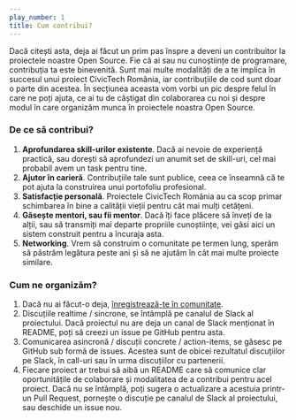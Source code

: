 ```yaml
---
play_number: 1
title: Cum contribui?
---
```


Dacă citești asta, deja ai făcut un prim pas înspre a deveni un contribuitor la proiectele noastre Open Source. Fie că ai sau nu cunoștiințe de programare, contribuția ta este binevenită. Sunt mai multe modalități de a te implica în succesul unui proiect CivicTech România, iar contribuțiile de cod sunt doar o parte din acestea. În secțiunea aceasta vom vorbi un pic despre felul în care ne poți ajuta, ce ai tu de câștigat din colaborarea cu noi și despre modul în care organizăm munca în proiectele noastra Open Source. 

### De ce să contribui?
1.  **Aprofundarea skill-urilor existente**. Dacă ai nevoie de experiență practică, sau dorești să aprofundezi un anumit set de skill-uri, cel mai probabil avem un task pentru tine. 
2.  **Ajutor în carieră**. Contribuțiile tale sunt publice, ceea ce înseamnă că te pot ajuta la construirea unui portofoliu profesional.
3.  **Satisfacție personală**. Proiectele CivicTech România au ca scop primar schimbarea în bine a calității vieții pentru cât mai mulți cetățeni. 
4.  **Găsește mentori, sau fii mentor**. Dacă îți face plăcere să înveți de la alții, sau să transmiți mai departe propriile cunoștiințe, vei găsi aici un sistem construit pentru a încuraja asta. 
5.  **Networking**. Vrem să construim o comunitate pe termen lung, sperăm să păstrăm legătura peste ani și să ne ajutăm în cât mai multe proiecte similare. 

### Cum ne organizăm?

1.  Dacă nu ai făcut-o deja, [înregistrează-te în comunitate](https://civictech.ro/hai-si-tu).
2.  Discuțiile realtime / sincrone, se întâmplă pe canalul de Slack al proiectului. Dacă proiectul nu are deja un canal de Slack menționat în README, poți să creezi un issue pe GitHub pentru asta.
3.  Comunicarea asincronă / discuții concrete / action-items, se găsesc pe GitHub sub formă de issues. Acestea sunt de obicei rezultatul discuțiilor pe Slack, în call-uri sau în urma discuțiilor cu partenerii. 
4.  Fiecare proiect ar trebui să aibă un README care să comunice clar oportunitățile de colaborare și modalitatea de a contribui pentru acel proiect. Dacă nu se întâmplă, poți sugera o actualizare a acestuia printr-un Pull Request, pornește o discuție pe canalul de Slack al proiectului, sau deschide un issue nou. 

